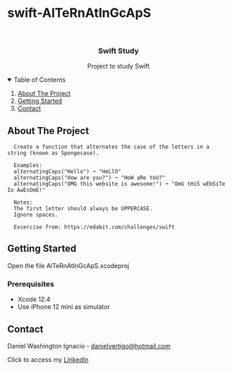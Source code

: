 # swift-AlTeRnAtInGcApS

<!-- PROJECT LOGO -->
<br />
<p align="center">

  <h3 align="center">Swift Study</h3>
  <p align="center">
    Project to study Swift
  </p>
</p>



<!-- TABLE OF CONTENTS -->
<details open="open">
  <summary>Table of Contents</summary>
  <ol>
    <li>
      <a href="#about-the-project">About The Project</a>
    </li>
    <li>
      <a href="#getting-started">Getting Started</a>
    </li>
    <li><a href="#contact">Contact</a></li>
  </ol>
</details>



<!-- ABOUT THE PROJECT -->
## About The Project
 
      Create a function that alternates the case of the letters in a string (known as Spongecase).
      
      Examples:
      alternatingCaps("Hello") ➞ "HeLlO"
      alternatingCaps("How are you?") ➞ "HoW aRe YoU?"
      alternatingCaps("OMG this website is awesome!") ➞ "OmG tHiS wEbSiTe Is AwEsOmE!"
      
      Notes:
      The first letter should always be UPPERCASE.
      Ignore spaces.

      Excercise from: https://edabit.com/challenges/swift


<!-- GETTING STARTED -->
## Getting Started

Open the file AlTeRnAtInGcApS.xcodeproj 

### Prerequisites

* Xcode 12.4
* Use iPhone 12 mini as simulator 

<!-- CONTACT -->
## Contact

Daniel Washington Ignacio - danielvertigo@hotmail.com

Click to access my [LinkedIn](https://www.linkedin.com/in/daniel-washington-ignacio-ab439b164/)
